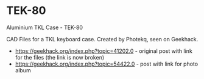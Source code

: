 # TEK-80
Aluminium TKL Case - TEK-80

CAD Files for a TKL keyboard case. Created by Photekq, seen on Geekhack.

* https://geekhack.org/index.php?topic=41202.0 - original post with link for the files (the link is now broken)
* https://geekhack.org/index.php?topic=54422.0 - post with link for photo album
